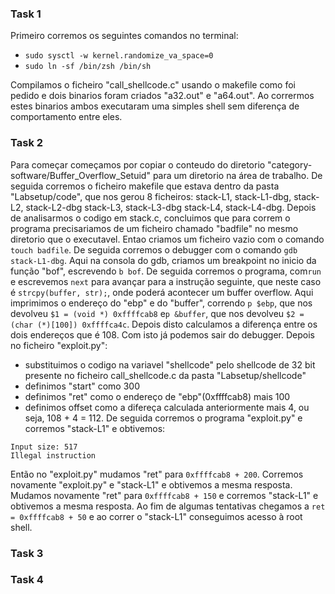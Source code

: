 ### Task 1
Primeiro corremos os seguintes comandos no terminal:
 - `sudo sysctl -w kernel.randomize_va_space=0`
 - `sudo ln -sf /bin/zsh /bin/sh`

Compilamos o ficheiro "call_shellcode.c" usando o makefile como foi pedido e dois binarios foram criados "a32.out" e "a64.out".
Ao corrermos estes binarios ambos executaram uma simples shell sem diferença de comportamento entre eles.

### Task 2
Para começar começamos por copiar o conteudo do diretorio "category-software/Buffer_Overflow_Setuid" para um diretorio na área de trabalho. De seguida corremos o ficheiro makefile que estava dentro da pasta "Labsetup/code", que nos gerou 8 ficheiros: stack-L1, stack-L1-dbg, stack-L2, stack-L2-dbg stack-L3, stack-L3-dbg stack-L4, stack-L4-dbg. 
Depois de analisarmos o codigo em stack.c, concluimos que para correm o programa precisariamos de um ficheiro chamado "badfile" no mesmo diretorio que o executavel. Entao criamos um ficheiro vazio com o comando `touch badfile`.
De seguida corremos o debugger com o comando `gdb stack-L1-dbg`. Aqui na consola do gdb, criamos um breakpoint no inicio da função "bof", escrevendo `b bof`. De seguida corremos o programa, com`run` e escrevemos `next` para avançar para a instrução seguinte, que neste caso é `strcpy(buffer, str);`, onde poderá acontecer um buffer overflow. Aqui imprimimos o endereço do "ebp" e do "buffer", correndo `p $ebp`, que nos devolveu `$1 = (void *) 0xffffcab8` e`p &buffer`, que nos devolveu `$2 = (char (*)[100]) 0xffffca4c`. Depois disto calculamos a diferença entre os dois endereços que é 108. Com isto já podemos sair do debugger.
Depois no ficheiro "exploit.py":
 - substituimos o codigo na variavel "shellcode" pelo shellcode de 32 bit presente no ficheiro call_shellcode.c da pasta "Labsetup/shellcode"
 - definimos "start" como 300
 - definimos "ret" como o endereço de "ebp"(0xffffcab8) mais 100
 - definimos offset como a difereça calculada anteriormente mais 4, ou seja, 108 + 4 = 112.
 De seguida corremos o programa "exploit.py" e corremos "stack-L1" e obtivemos:
 ```
 Input size: 517
 Illegal instruction
```
Então no "exploit.py" mudamos "ret" para `0xffffcab8 + 200`. Corremos novamente "exploit.py" e "stack-L1" e obtivemos a mesma resposta. Mudamos novamente "ret" para `0xffffcab8 + 150` e corremos "stack-L1" e obtivemos a mesma resposta. Ao fim de algumas tentativas chegamos a `ret = 0xffffcab8 + 50` e ao correr o "stack-L1" conseguimos acesso à root shell.


### Task 3


### Task 4
